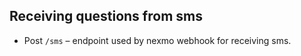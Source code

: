 ## Receiving questions from sms


* Post `/sms` – endpoint used by nexmo webhook for receiving sms.
